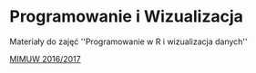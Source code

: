 # Programowanie i Wizualizacja

Materiały do zajęć ''Programowanie w R i wizualizacja danych'' 

[MIMUW 2016/2017](https://github.com/pbiecek/ProgramowanieWizualizacja/tree/master/MIMUW_2017)

